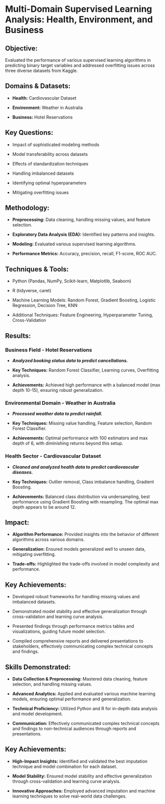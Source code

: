 # Multi-Domain Supervised Learning Analysis: Health, Environment, and Business
## Objective: 
Evaluated the performance of various supervised learning algorithms in predicting binary target variables and addressed overfitting issues across three diverse datasets from Kaggle.

## Domains & Datasets:
- **Health:** Cardiovascular Dataset

- **Environment:** Weather in Australia

- **Business:** Hotel Reservations

## Key Questions:
- Impact of sophisticated modeling methods
  
- Model transferability across datasets

- Effects of standardization techniques

- Handling imbalanced datasets

- Identifying optimal hyperparameters

- Mitigating overfitting issues

## Methodology:
- **Preprocessing:** Data cleaning, handling missing values, and feature selection.

- **Exploratory Data Analysis (EDA):** Identified key patterns and insights.

- **Modeling:** Evaluated various supervised learning algorithms.

- **Performance Metrics:** Accuracy, precision, recall, F1-score, ROC AUC.

## Techniques & Tools:
- Python (Pandas, NumPy, Scikit-learn, Matplotlib, Seaborn)

- R (tidyverse, caret)

- Machine Learning Models: Random Forest, Gradient Boosting, Logistic Regression, Decision Tree, KNN

- Additional Techniques: Feature Engineering, Hyperparameter Tuning, Cross-Validation
  
## Results:
### Business Field - Hotel Reservations
- ***Analyzed booking status data to predict cancellations.***

- **Key Techniques:** Random Forest Classifier, Learning curves, Overfitting analysis.

- **Achievements:** Achieved high performance with a balanced model (max depth 10-15), ensuring robust generalization.

### Environmental Domain - Weather in Australia
- ***Processed weather data to predict rainfall.***

- **Key Techniques:** Missing value handling, Feature selection, Random Forest Classifier.

- **Achievements:** Optimal performance with 100 estimators and max depth of 6, with diminishing returns beyond this setup.

### Health Sector - Cardiovascular Dataset
- ***Cleaned and analyzed health data to predict cardiovascular diseases.***

- **Key Techniques:** Outlier removal, Class imbalance handling, Gradient Boosting.

- **Achievements:** Balanced class distribution via undersampling, best performance using Gradient Boosting with resampling. The optimal max depth appears to be around 12.

## Impact:
- **Algorithm Performance:** Provided insights into the behavior of different algorithms across various domains.

- **Generalization:** Ensured models generalized well to unseen data, mitigating overfitting.

- **Trade-offs:** Highlighted the trade-offs involved in model complexity and performance.

## Key Achievements:
- Developed robust frameworks for handling missing values and imbalanced datasets.

- Demonstrated model stability and effective generalization through cross-validation and learning curve analysis.

- Presented findings through performance metrics tables and visualizations, guiding future model selection.

- Compiled comprehensive reports and delivered presentations to stakeholders, effectively communicating complex technical concepts and findings.

## Skills Demonstrated:
- **Data Collection & Preprocessing:** Mastered data cleaning, feature selection, and handling missing values.

- **Advanced Analytics:** Applied and evaluated various machine learning models, ensuring optimal performance and generalization.

- **Technical Proficiency:** Utilized Python and R for in-depth data analysis and model development.

- **Communication:** Effectively communicated complex technical concepts and findings to non-technical audiences through reports and presentations.

## Key Achievements:
- **High-Impact Insights:** Identified and validated the best imputation technique and model combination for each dataset.

- **Model Stability:** Ensured model stability and effective generalization through cross-validation and learning curve analysis.

- **Innovative Approaches:** Employed advanced imputation and machine learning techniques to solve real-world data challenges.

